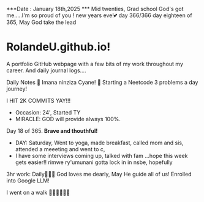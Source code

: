 ***Date : January 18th,2025 *** Mid twenties, Grad school God's got me.....I'm so proud of you ! new years eve!💕 day 366/366 day eighteen of 365, May God take the lead
# RolandeU.github.io!

A portfolio GitHub webpage with a few bits of my work throughout my career. And daily journal logs....


Daily Notes
💚 Imana ninziza Cyane! 
💚 Starting a Neetcode 3 problems a day journey!

I HIT 2K COMMITS YAY!!!

- Occasion: 24', Started TY 
- MIRACLE: GOD will provide always 100%.

Day 18 of 365. **Brave and thouthful!** 
- DAY: Saturday, Went to yoga, made breakfast, called mom and sis, attended a meeeting and went to c, 
- I have some interviews coming up, talked with fam ...hope this week gets easier!!
rimwe ry'umunani
gotta lock in in nsbe, hopefully 

3hr work: Daily💚💚💚
God loves me dearly, May He guide all of  us!
Enrolled into Google LLM! 

I went on a walk 💚💚💚💚💚💚
